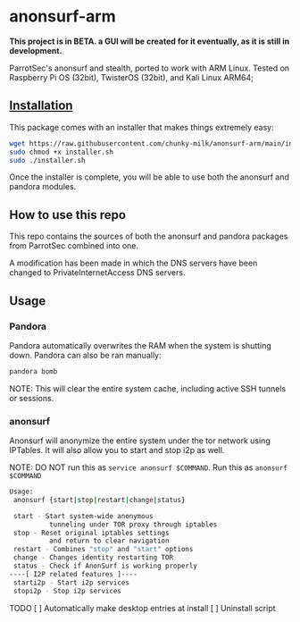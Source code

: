 # anonsurf-arm

**This project is in BETA. a GUI will be created for it eventually, as it is still in development.**


ParrotSec's anonsurf and stealth, ported to work with ARM Linux. Tested on Raspberry Pi OS (32bit), TwisterOS (32bit), and Kali Linux ARM64;

## [Installation](https://github.com/chunky-milk/pi-bashscripts-files/blob/main/anonsurf/README.md)
This package comes with an installer that makes things extremely easy:

```bash
wget https://raw.githubusercontent.com/chunky-milk/anonsurf-arm/main/installer.sh
sudo chmod +x installer.sh
sudo ./installer.sh
```

Once the installer is complete, you will be able to use both the anonsurf and pandora modules.

## How to use this repo

This repo contains the sources of both the anonsurf and pandora packages from ParrotSec combined into one.

A modification has been made in which the DNS servers have been changed to PrivateInternetAccess DNS servers.

## Usage
### Pandora
Pandora automatically overwrites the RAM when the system is shutting down. Pandora can also be ran manually:
```bash
pandora bomb
```

NOTE: This will clear the entire system cache, including active SSH tunnels or sessions.

### anonsurf
Anonsurf will anonymize the entire system under the tor network using IPTables. It will also allow you to start and stop i2p as well.

NOTE: DO NOT run this as ```service anonsurf $COMMAND```. Run this as ```anonsurf $COMMAND```

```bash
Usage:
 anonsurf {start|stop|restart|change|status}

 start - Start system-wide anonymous
          tunneling under TOR proxy through iptables
 stop - Reset original iptables settings
          and return to clear navigation
 restart - Combines "stop" and "start" options
 change - Changes identity restarting TOR 
 status - Check if AnonSurf is working properly
----[ I2P related features ]----
 starti2p - Start i2p services
 stopi2p - Stop i2p services
```

TODO
[ ] Automatically make desktop entries at install
[ ] Uninstall script
